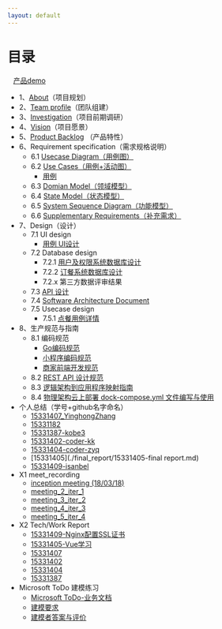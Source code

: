 ```yaml
---
layout: default
---
```


# [](#TOC)目录

&nbsp;&nbsp; [产品demo](./demo.html)

* 1、[About](./documention/项目策划书.md)（项目规划）
* 2、[Team profile](./documention/团队组建.md)（团队组建）
* 3、[Investigation](./documention/线上自助点餐小程序“快点”业务调研及可行性分析报告.md)（项目前期调研）
* 4、[Vision](./documention/项目策划书.md)（项目愿景）
* 5、[Product Backlog](./documention/产品特性.md) （产品特性）
* 6、Requirement specification（需求规格说明）
    - 6.1 [Usecase Diagram（用例图）](./uml/uml.md#usecasediagram)
    - 6.2 [Use Cases（用例+活动图）](./uml/uml.md#activity)
      - [用例](./uml/uml.md#usecase)
    - 6.3 [Domian Model（领域模型）](./uml/uml.md#domain)
    - 6.4 [State Model（状态模型）](./uml/uml.md#state)
    - 6.5 [System Sequence Diagram（功能模型）](./uml/uml_sequence_exercise/uml_sequence_exercise.md)
    - 6.6 [Supplementary Requirements（补充需求）](./documention/补充性规格说明.md)
* 7、Design（设计）
    - 7.1 UI design
        - [用例 UI设计](https://modao.cc/app/Y8tEwwdfS6TUp1M6gYnSVCllIQPXPxN)
    - 7.2 Database design
        - 7.2.1 [用户及权限系统数据库设计](./uml/database.md)
        - 7.2.2 [订餐系统数据库设计](./uml/database.md)
        - 7.2.x 第三方数据评审结果
    - 7.3 [API 设计](https://bee2077.docs.apiary.io/#reference/0/foods)
    - 7.4 [Software Architecture Document](./documention/软件架构文档.md)
    - 7.5 Usecase design
        - 7.5.1 [点餐用例详情](./uml/uml_usecase_detailed/detailed.md)
* 8、生产规范与指南
    - 8.1 编码规范
      - [Go编码规范](./code_style/Go编码规范.md)
      - [小程序编码规范](./code_style/快点点餐小程序前端编码规范.md)
      - [商家前端开发规范](./code_style/前端开发规范.md)
    - 8.2 [REST API 设计规范](https://bee2077.docs.apiary.io/#reference/0/foods) 
    - 8.3 [逻辑架构到应用程序映射指南](./documention/逻辑架构.md)
    - 8.4 [物理架构云上部署 dock-compose.yml 文件编写与使用](index.md)
* 个人总结（学号+github名字命名）
    * [15331407_YinghongZhang](./final_report/1531407-YinghongZhang.md)
    * [15331182](./final_report/15331182.md)
    * [15331387-kobe3](./final_report/15331387-kobe3.md)
    * [15331402-coder-kk](./final_report/15331402-coder-kk.md)
    * [15331404-coder-zyq](./final_report/15331404-coder-zyq.md)
    * [15331405](./final_report/15331405-final report.md)
    * [15331409-isanbel](./final_report/15331409-isanbel.md)
* X1 meet_recording
    - [inception meeting (18/03/18)](./meeting_records/meeting_1.md)
    - [meeting_2_iter_1](./meeting_records/meeting_2.md)
    - [meeting_3_iter_2](./meeting_records/meeting_3.md)
    - [meeting_4_iter_3](./meeting_records/meeting_4.md)
    - [meeting_5_iter_4](./meeting_records/meeting_5.md)
* X2 Tech/Work Report
    - [15331409-Nginx配置SSL证书](https://isanbel.github.io/2018/04/15/Nginx%E9%85%8D%E7%BD%AESSL%E8%AF%81%E4%B9%A6/)
    - [15331405-Vue学习](https://sasakiyori.github.io/2018/04/12/SAD-hw3.html)
    - [15331407](https://yinghongZhang.github.io)
    - [15331402](https://blog.csdn.net/qq_34450066)
    - [15331404](http://cyqiang.top)
    - [15331387](https://blog.csdn.net/qq_35923783)
* Microsoft ToDo 建模练习
  * [Microsoft ToDo-业务文档](./modeling_practice/建模文档.pdf)
  * [建模要求](./modeling_practice/建模要求.md)
  * [建模者答案与评价](./modeling_practice/Readme.md)
